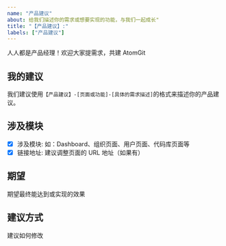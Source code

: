 ```yaml
---
name: "产品建议"
about: 给我们描述你的需求或想要实现的功能，与我们一起成长"
title: "【产品建议】:"
labels: ["产品建议"]
---
```


人人都是产品经理！欢迎大家提需求，共建 AtomGit 

## 我的建议

我们建议使用`【产品建议】-[页面或功能]-[具体的需求描述]`的格式来描述你的产品建议。

## 涉及模块

- [x] 涉及模块: 如：Dashboard、组织页面、用户页面、代码库页面等
- [x] 链接地址:  建议调整页面的 URL 地址（如果有）

## 期望

期望最终能达到或实现的效果

## 建议方式

建议如何修改
